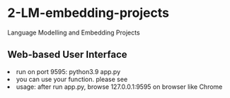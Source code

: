 # 2-LM-embedding-projects
Language Modelling and Embedding Projects

<h2> Web-based User Interface </h2>
<li> run on port 9595: python3.9 app.py </li>
<li> you can use your function. please see </li>
<li> usage: after run app.py, browse 127.0.0.1:9595 on browser like Chrome</li>

